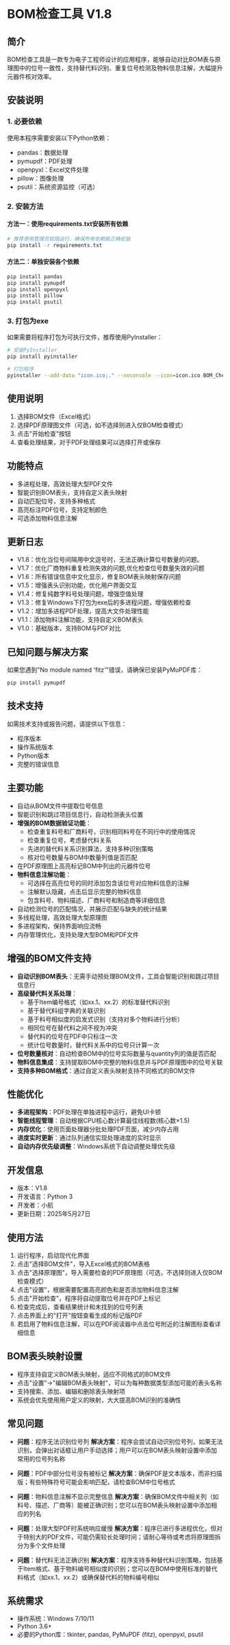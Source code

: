 # BOM检查工具 V1.8

## 简介
BOM检查工具是一款专为电子工程师设计的应用程序，能够自动对比BOM表与原理图中的位号一致性，支持替代料识别、重复位号检测及物料信息注解，大幅提升元器件核对效率。

## 安装说明

### 1. 必要依赖
使用本程序需要安装以下Python依赖：
- pandas：数据处理
- pymupdf：PDF处理
- openpyxl：Excel文件处理
- pillow：图像处理
- psutil：系统资源监控（可选）

### 2. 安装方法

#### 方法一：使用requirements.txt安装所有依赖
```bash
# 推荐使用管理员权限运行，确保所有依赖能正确安装
pip install -r requirements.txt
```

#### 方法二：单独安装各个依赖
```bash
pip install pandas
pip install pymupdf
pip install openpyxl
pip install pillow
pip install psutil
```

### 3. 打包为exe
如果需要将程序打包为可执行文件，推荐使用PyInstaller：

```bash
# 安装PyInstaller
pip install pyinstaller

# 打包程序
pyinstaller --add-data "icon.ico;." --noconsole --icon=icon.ico BOM_Checker.py
```

## 使用说明
1. 选择BOM文件（Excel格式）
2. 选择PDF原理图文件（可选，如不选择则进入仅BOM检查模式）
3. 点击"开始检查"按钮
4. 查看处理结果，对于PDF处理结果可以选择打开或保存

## 功能特点
- 多进程处理，高效处理大型PDF文件
- 智能识别BOM表头，支持自定义表头映射
- 自动匹配位号，支持多种格式
- 高亮标注PDF位号，支持定制颜色
- 可选添加物料信息注解

## 更新日志
- V1.8：优化当位号间隔用中文逗号时，无法正确计算位号数量的问题。
- V1.7：优化厂商物料重复检测失效的问题,优化检查位号数量失效的问题
- V1.6：所有错误信息中文化显示，修复BOM表头映射保存问题
- V1.5：增强表头识别功能，优化用户界面交互
- V1.4：修复纯数字料号处理问题，增强空值处理
- V1.3：修复Windows下打包为exe后的多进程问题，增强依赖检查
- V1.2：增加多进程PDF处理，提高大文件处理性能
- V1.1：添加物料注解功能，支持自定义BOM表头
- V1.0：基础版本，支持BOM与PDF对比

## 已知问题与解决方案
如果您遇到"No module named 'fitz'"错误，请确保已安装PyMuPDF库：
```bash
pip install pymupdf
```

## 技术支持
如需技术支持或报告问题，请提供以下信息：
- 程序版本
- 操作系统版本
- Python版本
- 完整的错误信息

## 主要功能
- 自动从BOM文件中提取位号信息
- 智能识别和跳过项目信息行，自动检测表头位置
- **增强的BOM数据验证功能**：
  - 检查重复料号和厂商料号，识别相同料号在不同行中的使用情况
  - 检查重复位号，考虑替代料关系
  - 先进的替代料关系识别算法，支持多种识别策略
  - 核对位号数量与BOM中数量列值是否匹配
- 在PDF原理图上高亮标记BOM中列出的元器件位号
- **物料信息注解功能**：
  - 可选择在高亮位号的同时添加包含该位号对应物料信息的注解
  - 注解默认隐藏，点击后显示完整的物料信息
  - 包含料号、物料描述、厂商料号和制造商等详细信息
- 自动检测位号的匹配情况，并展示匹配与缺失的统计结果
- 多线程处理，高效处理大型原理图
- 多进程架构，保持界面响应流畅
- 内存管理优化，支持处理大型BOM和PDF文件

## 增强的BOM文件支持
- **自动识别BOM表头**：无需手动预处理BOM文件，工具会智能识别和跳过项目信息行
- **高级替代料关系处理**：
  - 基于Item编号格式（如xx.1、xx.2）的标准替代料识别
  - 基于替代料组字典的关联识别
  - 基于料号相似度的启发式识别（支持对多个物料进行分析）
  - 相同位号在替代料之间不视为冲突
  - 替代料的位号在PDF中只标注一次
  - 统计位号数量时，替代料关系中的位号只计算一次
- **位号数量核对**：自动检查BOM中的位号实际数量与quantity列的值是否匹配
- **物料信息集成**：支持提取BOM中完整的物料信息并与PDF原理图中的位号关联
- **支持多种BOM格式**：通过自定义表头映射支持不同格式的BOM文件

## 性能优化
- **多进程架构**：PDF处理在单独进程中运行，避免UI卡顿
- **智能线程管理**：自动根据CPU核心数计算最佳线程数(核心数×1.5)
- **内存优化**：使用页面处理器分批处理PDF页面，减少内存占用
- **进度实时更新**：通过队列通信实现处理进度的实时显示
- **自动内存优先级调整**：Windows系统下自动调整处理优先级

## 开发信息
- 版本：V1.8
- 开发语言：Python 3
- 开发者：小航
- 更新日期：2025年5月27日

## 使用方法
1. 运行程序，启动现代化界面
2. 点击"选择BOM文件"，导入Excel格式的BOM表格
3. 点击"选择原理图"，导入需要检查的PDF原理图（可选，不选择则进入仅BOM检查模式）
4. 点击"设置"，根据需要配置高亮颜色和是否添加物料信息注解
5. 点击"开始检查"，程序将自动提取位号并在PDF上标记
6. 检查完成后，查看结果统计和未找到的位号列表
7. 点击界面上的"打开"按钮查看生成的标记版PDF
8. 若启用了物料信息注解，可以在PDF阅读器中点击位号附近的注解图标查看详细信息

## BOM表头映射设置
- 程序支持自定义BOM表头映射，适应不同格式的BOM文件
- 点击"设置"→"编辑BOM表头映射"，可以为每种数据类型添加可能的表头名称
- 支持搜索、添加、编辑和删除表头映射项
- 系统会优先使用用户定义的映射，大大提高BOM识别的准确性

## 常见问题
- **问题**：程序无法识别位号列
  **解决方案**：程序会尝试自动识别位号列，如果无法识别，会弹出对话框让用户手动选择；用户可以在BOM表头映射设置中添加常用的位号列名称

- **问题**：PDF中部分位号没有被标记
  **解决方案**：确保PDF是文本版本，而非扫描版；有些特殊符号可能会影响匹配，请检查BOM中位号格式

- **问题**：物料信息注解不显示完整信息
  **解决方案**：确保BOM文件中相关列（如料号、描述、厂商等）能被正确识别；您可以在BOM表头映射设置中添加相应的列名

- **问题**：处理大型PDF时系统响应缓慢
  **解决方案**：程序已进行多进程优化，但对于特别大的PDF文件，可能仍需较长处理时间；请耐心等待或考虑将原理图拆分为多个文件处理

- **问题**：替代料无法正确识别
  **解决方案**：程序支持多种替代料识别策略，包括基于Item格式、基于物料编号相似度的识别；您可以在BOM中使用标准的替代料格式（如xx.1、xx.2）或确保替代料的物料编号相似

## 系统需求
- 操作系统：Windows 7/10/11
- Python 3.6+
- 必要的Python库：tkinter, pandas, PyMuPDF (fitz), openpyxl, psutil
